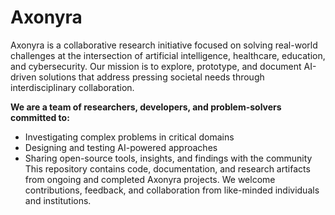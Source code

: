 # Axonyra
Axonyra is a collaborative research initiative focused on solving real-world challenges at the intersection of artificial intelligence, healthcare, education, and cybersecurity. Our mission is to explore, prototype, and document AI-driven solutions that address pressing societal needs through interdisciplinary collaboration.

**We are a team of researchers, developers, and problem-solvers committed to:**
- Investigating complex problems in critical domains
- Designing and testing AI-powered approaches
- Sharing open-source tools, insights, and findings with the community
This repository contains code, documentation, and research artifacts from ongoing and completed Axonyra projects. We welcome contributions, feedback, and collaboration from like-minded individuals and institutions.
